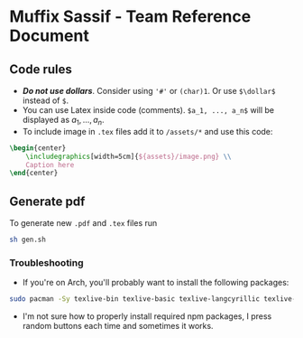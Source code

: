# Muffix Sassif - Team Reference Document

## Code rules
* _**Do not use dollars**_. Consider using `'#'` or `(char)1`. Or use `$\dollar$` instead of `$`.
* You can use Latex inside code (comments). `$a_1, ..., a_n$` will be displayed as $a_1, ..., a_n$.
* To include image in `.tex` files add it to `/assets/*` and use this code:
```tex
\begin{center}
    \includegraphics[width=5cm]{${assets}/image.png} \\
    Caption here
\end{center}
```

## Generate pdf
To generate new `.pdf` and `.tex` files run
```sh
sh gen.sh
```

### Troubleshooting
* If you're on Arch, you'll probably want to install the following packages:
```sh
sudo pacman -Sy texlive-bin texlive-basic texlive-langcyrillic texlive-fontsrecommended texlive-latex texlive-latexrecommended texlive-latexextra
```
* I'm not sure how to properly install required npm packages, I press random buttons each time and sometimes it works.
